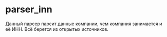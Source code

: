 # parser_inn
Данный парсер парсит данные компании, чем компания занимается и её ИНН. Всё берется из открытых источников.
